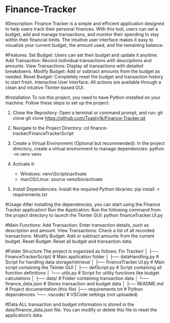 # Finance-Tracker

#Description:
Finance Tracker is a simple and efficient application designed to help users track their personal finances. With this tool, users can set a budget, add and manage transactions, and monitor their spending to stay within their financial limits. The intuitive user interface makes it easy to visualize your current budget, the amount used, and the remaining balance.

#Features:
Set Budget: Users can set their budget and update it anytime.
Add Transaction: Record individual transactions with descriptions and amounts.
View Transactions: Display all transactions with detailed breakdowns.
Modify Budget: Add or subtract amounts from the budget as needed.
Reset Budget: Completely reset the budget and transaction history to start fresh.
Interactive User Interface: All actions are available through a clean and intuitive Tkinter-based GUI.

#Installation
To run this project, you need to have Python installed on your machine. Follow these steps to set up the project:

1. Clone the Repository: Open a terminal or command prompt, and run:
    git clone git clone https://github.com/Toasty1k/Finance-Tracker.git


2. Navigate to the Project Directory:
   cd finance-tracker/FinanceTrackerScript

3. Create a Virtual Environment (Optional but recommended): In the project directory, create a virtual environment to manage dependencies:
python -m venv venv

4. Activate it:
   - Windows: venv\Scripts\activate
   - macOS/Linux: source venv/bin/activate

5. Install Dependencies: Install the required Python libraries:
   pip install -r requirements.txt

#Usage
After installing the dependencies, you can start using the Finance Tracker application!
Run the Application: Run the following command from the project directory to launch the Tkinter GUI:
python financeTracker.UI.py

#Main Functions:
Add Transaction: Enter transaction details, such as description and amount.
View Transactions: Check a list of all recorded transactions.
Modify Budget: Add or subtract amounts from the current budget.
Reset Budget: Reset all budget and transaction data.

#Folder Structure
The project is organized as follows:
Fin Tracker/
│
├── FinanceTrackerScript/          # Main application folder
│   ├── dataHandling.py            # Script for handling data storage/retrieval
│   ├── financeTracker.UI.py       # Main script containing the Tkinter GUI
│   ├── defScript.py               # Script containing all function definitions
│   └── utils.py                   # Script for utility functions like budget calculations
│
├── data/                          # Folder containing transaction data
│   └── finance_data.json          # Stores transaction and budget data
│
├── README.md                      # Project documentation (this file)
├── requirements.txt               # Python dependencies
└── .vscode/                       # VSCode settings (not uploaded)

#Data
ALL transaction and budget information is stored in the data/finance_data.json file. You can modify or delete this file to reset the application’s data.


